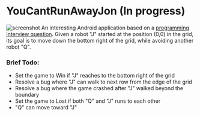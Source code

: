 # YouCantRunAwayJon (In progress)
![screenshot](https://raw.githubusercontent.com/killvung/YouCantRunAwayJon/master/Screenshot%202020-02-02%20at%206.32.34%20PM.png)
An interesting Android application based on a [programming interview question](https://ianna1009.gitbooks.io/leectcode/Cracking%20Coding%20Interview/Chapter8.%20Recursion%20and%20Dynamic%20Programming/82_robot_in_a_grid.html). Given a robot "J" started at the position (0,0) in the grid, its goal is to move down the bottom right of the grid, while avoiding another robot "Q".

### Brief Todo: 
- Set the game to Win if "J" reaches to the bottom right of the grid 
- Resolve a bug where "J" can walk to next row from the edge of the grid
- Resolve a bug where the game crashed after "J" walked beyond the boundary
- Set the game to Lost if both "Q" and "J" runs to each other
- "Q" can move toward "J"

